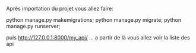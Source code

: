 Après importation du projet vous allez faire:

python manage.py makemigrations;
python manage.py migrate;
python manage.py runserver;

puis http://127.0.0.1:8000/my_api/ ... a partir de là vous allez voir la liste des api
